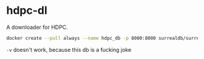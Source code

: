 # hdpc-dl

A downloader for HDPC.

```zsh
docker create --pull always --name hdpc_db -p 8000:8000 surrealdb/surrealdb:latest start --auth --user root --pass sKDSm1bHejzy0x38orxYG8sxWZg6wYNAlncEC4HTpWWJ8iOpNf file:/home/nonroot/data/mydatabase.db
```

`-v` doesn't work, because this db is a fucking joke
